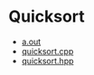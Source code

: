 # Quicksort

- [a.out](./a.out)
- [quicksort.cpp](./quicksort.cpp)
- [quicksort.hpp](./quicksort.hpp)
